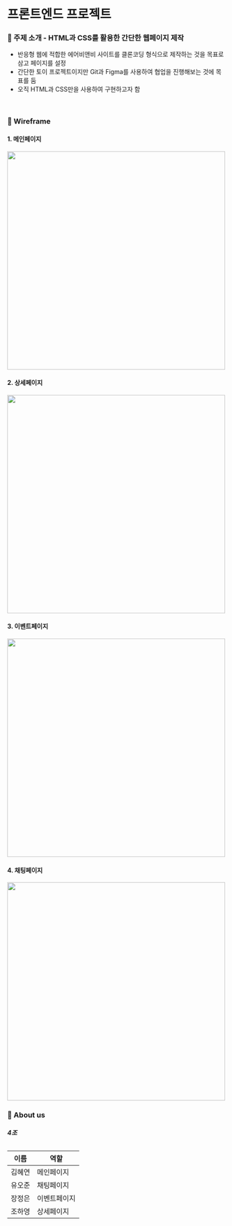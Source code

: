 # 프론트엔드 프로젝트

### 📌 주제 소개 - HTML과 CSS를 활용한 간단한 웹페이지 제작
* 반응형 웹에 적합한 에어비앤비 사이트를 클론코딩 형식으로 제작하는 것을 목표로 삼고 페이지를 설정
* 간단한 토이 프로젝트이지만 Git과 Figma를 사용하여 협업을 진행해보는 것에 목표를 둠
* 오직 HTML과 CSS만을 사용하여 구현하고자 함

<br/>

### 📌 Wireframe
#### 1. 메인페이지
<img src="https://github.com/yoj9168/html-css-project/assets/91720344/969b0da6-a69d-4a74-a158-c6fb6d868ee6" width="500" />



#### 2. 상세페이지
<img src="https://github.com/yoj9168/html-css-project/assets/91720344/9486d380-784b-479e-ba3e-3362e4367dc8" width="500" />


  
#### 3. 이벤트페이지
<img src="https://github.com/yoj9168/html-css-project/assets/91720344/f5fb8bfb-f5c8-4a64-82c3-5b748802c42a" width="500" />


   
#### 4. 채팅페이지
<img src="https://github.com/yoj9168/html-css-project/assets/91720344/e0e4a78a-c709-4a14-9ea9-96385884238b" width="500" />

<br/>


### 👥 About us
######  **4조**
|이름|역할|
|----|---|
|김혜연|메인페이지|
|유오준|채팅페이지|
|장정은|이벤트페이지|
|조하영|상세페이지|
